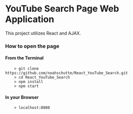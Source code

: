 # YouTube Search Page Web Application

This project utilizes React and AJAX.

### How to open the page
#### From the Terminal
```
	> git clone https://github.com/noahschutte/React_YouTube_Search.git
	> cd React_YouTube_Search
	> npm install
	> npm start
```
#### In your Browser
```
	> localhost:8080
```
